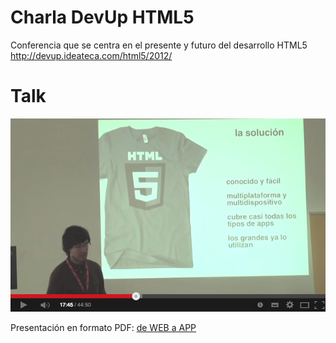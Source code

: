 Charla DevUp HTML5
==================

Conferencia que se centra en el presente y futuro del desarrollo HTML5
http://devup.ideateca.com/html5/2012/


# Talk

[![ScreenShot](https://github.com/fpmweb/charla_devup_HTML5/blob/master/talk-video.png?raw=true)](http://www.youtube.com/watch?v=C1p0gOZkvcQ)

Presentación en formato PDF: [de WEB a APP](deWEBaAPP.pdf)
